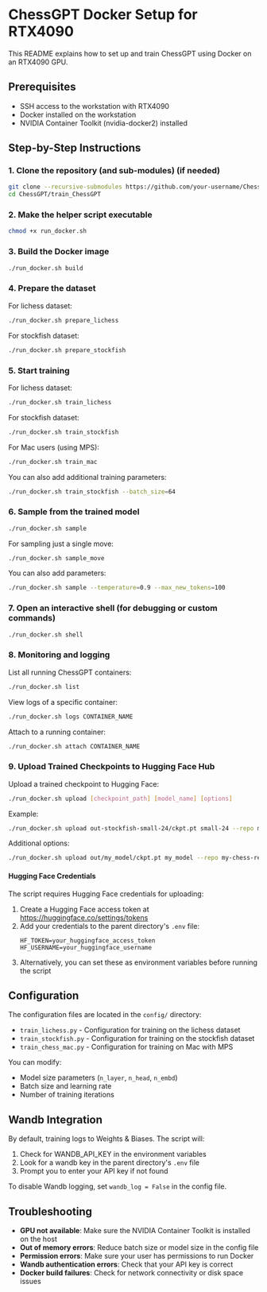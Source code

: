 # ChessGPT Docker Setup for RTX4090

This README explains how to set up and train ChessGPT using Docker on an RTX4090 GPU.

## Prerequisites

- SSH access to the workstation with RTX4090
- Docker installed on the workstation
- NVIDIA Container Toolkit (nvidia-docker2) installed

## Step-by-Step Instructions

### 1. Clone the repository (and sub-modules) (if needed)

```bash
git clone --recursive-submodules https://github.com/your-username/ChessGPT.git
cd ChessGPT/train_ChessGPT
```

### 2. Make the helper script executable

```bash
chmod +x run_docker.sh
```

### 3. Build the Docker image

```bash
./run_docker.sh build
```

### 4. Prepare the dataset

For lichess dataset:
```bash
./run_docker.sh prepare_lichess
```

For stockfish dataset:
```bash
./run_docker.sh prepare_stockfish
```

### 5. Start training

For lichess dataset:
```bash
./run_docker.sh train_lichess
```

For stockfish dataset:
```bash
./run_docker.sh train_stockfish
```

For Mac users (using MPS):
```bash
./run_docker.sh train_mac
```

You can also add additional training parameters:
```bash
./run_docker.sh train_stockfish --batch_size=64
```

### 6. Sample from the trained model

```bash
./run_docker.sh sample
```

For sampling just a single move:
```bash
./run_docker.sh sample_move
```

You can also add parameters:
```bash
./run_docker.sh sample --temperature=0.9 --max_new_tokens=100
```

### 7. Open an interactive shell (for debugging or custom commands)

```bash
./run_docker.sh shell
```

### 8. Monitoring and logging

List all running ChessGPT containers:
```bash
./run_docker.sh list
```

View logs of a specific container:
```bash
./run_docker.sh logs CONTAINER_NAME
```

Attach to a running container:
```bash
./run_docker.sh attach CONTAINER_NAME
```

### 9. Upload Trained Checkpoints to Hugging Face Hub

Upload a trained checkpoint to Hugging Face:
```bash
./run_docker.sh upload [checkpoint_path] [model_name] [options]
```

Example:
```bash
./run_docker.sh upload out-stockfish-small-24/ckpt.pt small-24 --repo my-chessgpt
```

Additional options:
```bash
./run_docker.sh upload out/my_model/ckpt.pt my_model --repo my-chess-repo --message "Upload iteration 500"
```

#### Hugging Face Credentials

The script requires Hugging Face credentials for uploading:

1. Create a Hugging Face access token at https://huggingface.co/settings/tokens
2. Add your credentials to the parent directory's `.env` file:
   ```
   HF_TOKEN=your_huggingface_access_token
   HF_USERNAME=your_huggingface_username
   ```
3. Alternatively, you can set these as environment variables before running the script

## Configuration

The configuration files are located in the `config/` directory:
- `train_lichess.py` - Configuration for training on the lichess dataset
- `train_stockfish.py` - Configuration for training on the stockfish dataset
- `train_chess_mac.py` - Configuration for training on Mac with MPS

You can modify:
- Model size parameters (`n_layer`, `n_head`, `n_embd`)
- Batch size and learning rate
- Number of training iterations

## Wandb Integration

By default, training logs to Weights & Biases. The script will:
1. Check for WANDB_API_KEY in the environment variables
2. Look for a wandb key in the parent directory's `.env` file
3. Prompt you to enter your API key if not found

To disable Wandb logging, set `wandb_log = False` in the config file.

## Troubleshooting

- **GPU not available**: Make sure the NVIDIA Container Toolkit is installed on the host
- **Out of memory errors**: Reduce batch size or model size in the config file
- **Permission errors**: Make sure your user has permissions to run Docker
- **Wandb authentication errors**: Check that your API key is correct
- **Docker build failures**: Check for network connectivity or disk space issues 